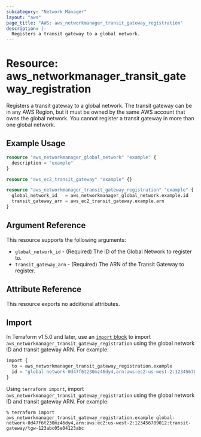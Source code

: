 ```yaml
---
subcategory: "Network Manager"
layout: "aws"
page_title: "AWS: aws_networkmanager_transit_gateway_registration"
description: |-
  Registers a transit gateway to a global network.
---
```


# Resource: aws_networkmanager_transit_gateway_registration

Registers a transit gateway to a global network. The transit gateway can be in any AWS Region,
but it must be owned by the same AWS account that owns the global network.
You cannot register a transit gateway in more than one global network.

## Example Usage

```terraform
resource "aws_networkmanager_global_network" "example" {
  description = "example"
}

resource "aws_ec2_transit_gateway" "example" {}

resource "aws_networkmanager_transit_gateway_registration" "example" {
  global_network_id   = aws_networkmanager_global_network.example.id
  transit_gateway_arn = aws_ec2_transit_gateway.example.arn
}
```

## Argument Reference

This resource supports the following arguments:

* `global_network_id` - (Required) The ID of the Global Network to register to.
* `transit_gateway_arn` - (Required) The ARN of the Transit Gateway to register.

## Attribute Reference

This resource exports no additional attributes.

## Import

In Terraform v1.5.0 and later, use an [`import` block](https://developer.hashicorp.com/terraform/language/import) to import `aws_networkmanager_transit_gateway_registration` using the global network ID and transit gateway ARN. For example:

```terraform
import {
  to = aws_networkmanager_transit_gateway_registration.example
  id = "global-network-0d47f6t230mz46dy4,arn:aws:ec2:us-west-2:123456789012:transit-gateway/tgw-123abc05e04123abc"
}
```

Using `terraform import`, import `aws_networkmanager_transit_gateway_registration` using the global network ID and transit gateway ARN. For example:

```console
% terraform import aws_networkmanager_transit_gateway_registration.example global-network-0d47f6t230mz46dy4,arn:aws:ec2:us-west-2:123456789012:transit-gateway/tgw-123abc05e04123abc
```
